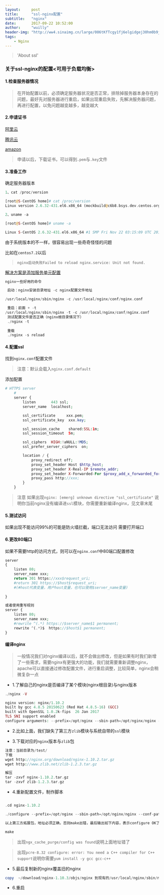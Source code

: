 ```yaml
---
layout:     post
title:      "ssl-nginx配置"
subtitle:   "nginx"
date:       2017-09-22 10:52:00
author:     "wuilly"
header-img: "http://ww4.sinaimg.cn/large/006tKfTcgy1fj6elgidgej30hm0b9jsd.jpg"
tags:
    - Nginx
---
```

> 'About ssl'

### 关于ssl-nginx的配置<可用于负载均衡>

#### 1.检查服务器情况

> 在开始配置以前，必须确定服务器状况是否正常，排除掉服务器本身存在的问题，最好先对服务器进行重启，如果出现重启失败，先解决服务器问题，再进行配置，以免问题越变越多，越变越大

#### 2.申请证书

[阿里云](https://help.aliyun.com/product/28533.html)

[腾讯云](https://cloud.tencent.com/product/ssl)

[amazon](https://aws.amazon.com/cn/certificate-manager/?sc_channel=PS&sc_campaign=acquisition_CN&sc_publisher=baidu&sc_category=pc&sc_medium=certificate_manager_nb&sc_content=ssl_apply_e&sc_detail=ssl%E8%AF%81%E4%B9%A6%E7%94%9F%E6%88%90%E5%B7%A5%E5%85%B7&sc_segment=100023043&sc_matchtype=exact&sc_country=CN&s_kwcid=AL!4422!88!15893483945!!61051524240&ef_id=WQmKnAAAAGmcJufW:20170922084724:s)

> 申请以后，下载证书，可以得到`.pem`与`.key`文件

#### 3.准备工作

确定服务器版本

``` php
1、cat /proc/version

[root@S-CentOS home]# cat /proc/version
Linux version 2.6.32-431.el6.x86_64 (mockbuild@c6b8.bsys.dev.centos.org) (gcc version 4.4.7 20120313 (Red Hat 4.4.7-4) (GCC) ) #1 SMP Fri Nov 22 03:15:09 UTC 2013

2、uname -a

[root@S-CentOS home]# uname -a

Linux S-CentOS 2.6.32-431.el6.x86_64 #1 SMP Fri Nov 22 03:15:09 UTC 2013 x86_64 x86_64 x86_64 GNU/Linux
```

由于系统版本的不一样，很容易出现一些奇奇怪怪的问题

比如在`centos7.2`以后

> `nginx启动失败Failed to reload nginx.service: Unit not found.`

[解决方案是添加服务单元配置](http://blog.csdn.net/wangjinbao5566/article/details/72938783)

``` php
nginx一些好用的命令

 启动：nginx安装目录地址 -c nginx配置文件地址

/usr/local/nginx/sbin/nginx -c /usr/local/nginx/conf/nginx.conf

 重启：前面 + -t
/usr/local/nginx/sbin/nginx -t -c /usr/local/nginx/conf/nginx.conf
 测试配置文件是否正确（nginx根目录情况下）
 ./nginx -t
 
 重载
 ./nginx -s reload
```


#### 4.配置ssl

找到`nginx.conf`配置文件
> 注意：默认会载入`nginx.conf.default`


添加配置
``` php
# HTTPS server
    #
    server {
        listen       443 ssl;
        server_name  localhost;

        ssl_certificate     xxx.pem;
        ssl_certificate_key  xxx.key;

        ssl_session_cache    shared:SSL:1m;
        ssl_session_timeout  5m;

        ssl_ciphers  HIGH:!aNULL:!MD5;
        ssl_prefer_server_ciphers  on;

        location / {
            proxy_redirect off;
            proxy_set_header Host $http_host;
            proxy_set_header X-Real-IP $remote_addr;
            proxy_set_header X-Forwarded-For $proxy_add_x_forwarded_for;
            proxy_pass http://xxx;
        }
    }
```

> 注意 如果出现`nginx: [emerg] unknown directive "ssl_certificate"`
说明你当前nginx没有编译进`ssl`模块，你需要重新编译nginx，见文章末尾

#### 5.测试访问

如果出现不能访问99%的可能是防火墙拦截，端口无法访问
需要打开端口

#### 6.更改80端口

如果不需要http的访问方式，则可以在`nginx.conf`中80端口配置修改

``` php
server
{
    listen 80;
    server_name xxx;
    return 301 https://xxx$request_uri;
    #return 301 https://$host$request_uri;
    #(#host代表变量，用户host变量，也可以使用$server_name变量)
    
}

或者使用重写规则
server {
    listen 80;
    server_name xxx;
    #rewrite ^(.*) https://$server_name$1 permanent;
    rewrite ^(.*)$  https://$host$1 permanent;
}
```

#### 编译nginx

>一般情况我们对nginx编译以后，就不会做出修改，但是如果有时我们新增了一些需求，需要nginx有更强大的功能，我们就需要重新调整nginx，apache可以直接通过修改配置文件，进行重启调整，比较简单，nginx会稍微复杂一点

- 1.了解自己的nginx是否编译了某个模块(nginx根目录)与nginx版本

``` php
./nginx -V

nginx version: nginx/1.10.2
built by gcc 4.8.5 20150623 (Red Hat 4.8.5-16) (GCC)
built with OpenSSL 1.0.2k-fips  26 Jan 2017
TLS SNI support enabled
configure arguments: --prefix=/opt/nginx --sbin-path=/opt/nginx/nginx --conf-path=/opt/nginx/nginx.conf --pid-path=/opt/nginx/nginx.pid --with-pcre=/test/pcre-8.39 --with-http_stub_status_module --with-http_realip_module

```

- 2.比如上面，我们缺失了第三方`zlib`模块与系统自带的`ssl`模块

- 3.下载对应的`nginx`版本与`zlib`包

``` php
注意：当前目录为/test/
下载
wget http://nginx.org/download/nginx-1.10.2.tar.gz
wget http://www.zlib.net/zlib-1.2.3.tar.gz

解压
tar -zxvf nginx-1.10.2.tar.gz
tar -zxvf zlib-1.2.3.tar.gz
```

- 4.重新配置文件，制作脚本

``` php

.cd nginx-1.10.2

./configure --prefix=/opt/nginx --sbin-path=/opt/nginx/nginx --conf-path=/opt/nginx/nginx.conf --pid-path=/opt/nginx/nginx.pid --with-pcre=/test/pcre-8.39 --with-zlib=/test/zlib-1.2.11 --with-http_stub_status_module --with-http_realip_module --with-http_ssl_module

以上第三方拓展包，地址必须正确，否则make出错，最后输出如下内容，表示configure OK了。

make
```

> 出现`ngx_cache_purge/config was found`说明上面地址错了

> 出现`pcre-8.32 configure: error: You need a C++ compiler for C++ support`说明你需要`yum install -y gcc gcc-c++`

- 5.最后复制新的nginx覆盖旧的nginx

``` php
copy  ~/download/nginx-1.10.3/objs/nginx 到现有的/usr/local/nginx/sbin/nginx
```

- 6.重启


